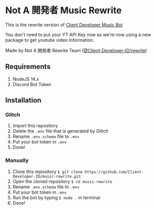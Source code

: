 # Not A 開発者 Music Rewrite
This is the rewrite version of [Client Developer Music Bot](https://github.com/Client-Developer-ID/music-bot-example)

You don't need to put your YT API Key now as we're now using a new package to get youtube video information.

Made by Not A 開発者 Rewrite Team ([@Client-Developer-ID/rewrite](https://github.com/orgs/Client-Developer-ID/teams/rewrite))
## Requirements
1. NodeJS 14.x
2. Discord Bot Token

## Installation
### Glitch
1. Import this repository
2. Delete the `.env` file that is generated by Glitch
3. Rename `.env.schema` file to `.env`
4. Put your bot token in `.env`
5. Done!

### Manually
1. Clone this repository `$ git clone https://github.com/Client-Developer-ID/music-rewrite.git`
2. Open the cloned repository `$ cd music-rewrite`
3. Rename `.env.schema` file to `.env`
4. Put your bot token in `.env`
5. Run the bot by typing `$ node .` in terminal
6. Done!
